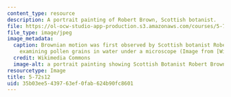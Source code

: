```yaml
---
content_type: resource
description: A portrait painting of Robert Brown, Scottish botanist.
file: https://ol-ocw-studio-app-production.s3.amazonaws.com/courses/5-72-statistical-mechanics-spring-2012/35b03ee5439763ef0fab624b90fc8601_5-72s12.jpg
file_type: image/jpeg
image_metadata:
  caption: Brownian motion was first observed by Scottish botanist Robert Brown, while
    examining pollen grains in water under a microscope (Image from [Wikimedia Commons](http://commons.wikimedia.org/wiki/File:Robert_brown_botaniker.jpg)).
  credit: Wikimedia Commons
  image-alt: a portrait painting showing Scottish Botanist Robert Brown
resourcetype: Image
title: 5-72s12
uid: 35b03ee5-4397-63ef-0fab-624b90fc8601
---
```

